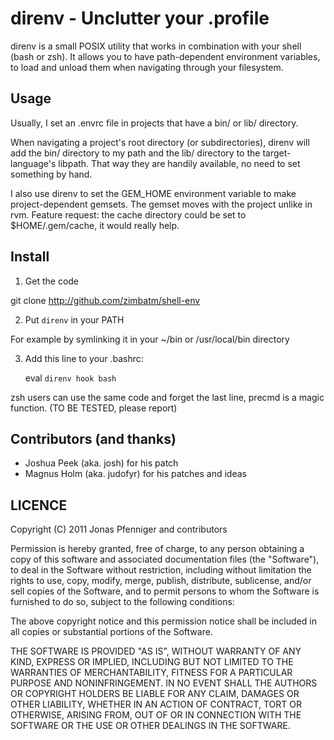direnv - Unclutter your .profile
================================

direnv is a small POSIX utility that works in combination with your shell (bash or zsh).
It allows you to have path-dependent environment variables, to load and unload them
when navigating through your filesystem.

Usage
-----

Usually, I set an .envrc file in projects that have a bin/ or lib/ directory.

When navigating a project's root directory (or subdirectories), direnv will
add the bin/ directory to my path and the lib/ directory to the target-language's libpath.
That way they are handily available, no need to set something by hand.

I also use direnv to set the GEM_HOME environment variable to make project-dependent gemsets.
The gemset moves with the project unlike in rvm. Feature request: the cache directory could
be set to $HOME/.gem/cache, it would really help.

Install
-------

1) Get the code

  git clone http://github.com/zimbatm/shell-env

2) Put `direnv` in your PATH

For example by symlinking it in your ~/bin or /usr/local/bin directory

3) Add this line to your .bashrc:

    eval `direnv hook bash`

zsh users can use the same code and forget the last line, precmd is a magic function. (TO BE TESTED, please report)

Contributors (and thanks)
-------------------------

* Joshua Peek (aka. josh) for his patch
* Magnus Holm (aka. judofyr) for his patches and ideas

LICENCE
-------

Copyright (C) 2011 Jonas Pfenniger and contributors

Permission is hereby granted, free of charge, to any person obtaining a copy
of this software and associated documentation files (the "Software"), to deal
in the Software without restriction, including without limitation the rights
to use, copy, modify, merge, publish, distribute, sublicense, and/or sell
copies of the Software, and to permit persons to whom the Software is
furnished to do so, subject to the following conditions:

The above copyright notice and this permission notice shall be included in
all copies or substantial portions of the Software.

THE SOFTWARE IS PROVIDED "AS IS", WITHOUT WARRANTY OF ANY KIND, EXPRESS OR
IMPLIED, INCLUDING BUT NOT LIMITED TO THE WARRANTIES OF MERCHANTABILITY,
FITNESS FOR A PARTICULAR PURPOSE AND NONINFRINGEMENT. IN NO EVENT SHALL THE
AUTHORS OR COPYRIGHT HOLDERS BE LIABLE FOR ANY CLAIM, DAMAGES OR OTHER
LIABILITY, WHETHER IN AN ACTION OF CONTRACT, TORT OR OTHERWISE, ARISING FROM,
OUT OF OR IN CONNECTION WITH THE SOFTWARE OR THE USE OR OTHER DEALINGS IN
THE SOFTWARE.

